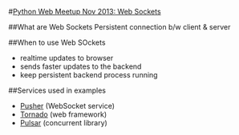 #[Python Web Meetup Nov 2013: Web Sockets](http://bit.ly/PythonWebSockets)

##What are Web Sockets
Persistent connection b/w client & server

##When to use Web SOckets

-  realtime updates to browser
-  sends faster updates to the backend
-  keep persistent backend process running

##Services used in examples

-  [Pusher](pusher.com) (WebSocket service)
-  [Tornado](www.tornadoweb.org) (web framework)
-  [Pulsar](pythonhosted.org/pulsar/) (concurrent library)
